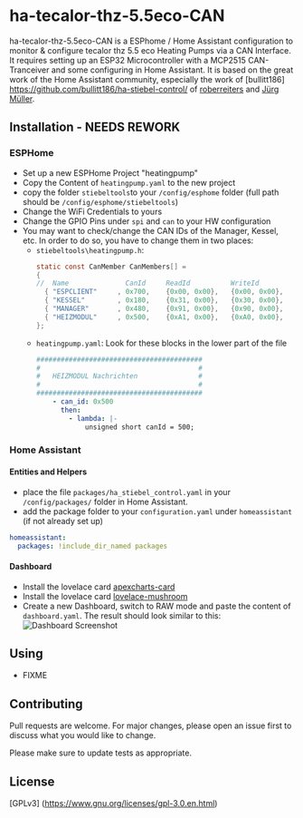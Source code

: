 # ha-tecalor-thz-5.5eco-CAN

ha-tecalor-thz-5.5eco-CAN is a ESPhome / Home Assistant configuration to monitor & configure tecalor thz 5.5 eco Heating Pumps via a CAN Interface.
It requires setting up an ESP32 Microcontroller with a MCP2515 CAN-Tranceiver and some configuring in Home Assistant.
It is based on the great work of the Home Assistant community, especially the work of [bullitt186] https://github.com/bullitt186/ha-stiebel-control/ of [roberreiters](https://community.home-assistant.io/t/configured-my-esphome-with-mcp2515-can-bus-for-stiebel-eltron-heating-pump/366053) and [Jürg Müller](http://juerg5524.ch/list_data.php).

## Installation - NEEDS REWORK

### ESPHome
* Set up a new ESPHome Project "heatingpump"
* Copy the Content of `heatingpump.yaml` to the new project
* copy the folder `stiebeltools`to your `/config/esphome` folder (full path should be `/config/esphome/stiebeltools`)
* Change the WiFi Credentials to yours
* Change the GPIO Pins under `spi` and `can` to your HW configuration
* You may want to check/change the CAN IDs of the Manager, Kessel, etc. In order to do so, you have to change them in two places:
  * `stiebeltools\heatingpump.h`:
    ```c
    static const CanMember CanMembers[] =
    {
    //  Name              CanId     ReadId          WriteId         ConfirmationID
      { "ESPCLIENT"     , 0x700,    {0x00, 0x00},   {0x00, 0x00},   {0xE2, 0x00}}, //The ESP Home Client, thus no valid read/write IDs
      { "KESSEL"        , 0x180,    {0x31, 0x00},   {0x30, 0x00},   {0x00, 0x00}},
      { "MANAGER"       , 0x480,    {0x91, 0x00},   {0x90, 0x00},   {0x00, 0x00}},
      { "HEIZMODUL"     , 0x500,    {0xA1, 0x00},   {0xA0, 0x00},   {0x00, 0x00}}
    };
    ```
  * `heatingpump.yaml`: Look for these blocks in the lower part of the file
    ```yaml
    #########################################
    #                                       #
    #   HEIZMODUL Nachrichten               #
    #                                       #
    #########################################
        - can_id: 0x500
          then:
            - lambda: |-
                unsigned short canId = 500;
    ```

### Home Assistant
#### Entities and Helpers
* place the file `packages/ha_stiebel_control.yaml` in your `/config/packages/` folder in Home Assistant.
* add the package folder to your `configuration.yaml` under `homeassistant` (if not already set up)
```yaml
homeassistant:
  packages: !include_dir_named packages
```
#### Dashboard
* Install the lovelace card [apexcharts-card](https://github.com/RomRider/apexcharts-card)
* Install the lovelace card [lovelace-mushroom](https://github.com/piitaya/lovelace-mushroom)
* Create a new Dashboard, switch to RAW mode and paste the content of `dashboard.yaml`. The result should look similar to this:
![Dashboard Screenshot](assets/img/dashboard.jpg "Dashboard Screenshot")

## Using
* FIXME

## Contributing

Pull requests are welcome. For major changes, please open an issue first
to discuss what you would like to change.

Please make sure to update tests as appropriate.

## License

[GPLv3] (https://www.gnu.org/licenses/gpl-3.0.en.html)

